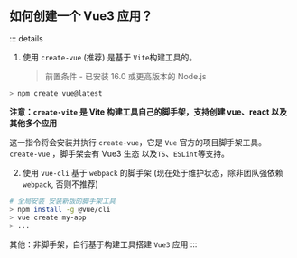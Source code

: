 ## 如何创建一个 Vue3 应用？

::: details

1. 使用 `create-vue` (推荐) 是基于 `Vite`构建工具的。
   > 前置条件 - 已安装 16.0 或更高版本的 Node.js

```bash
> npm create vue@latest
```

**注意：`create-vite` 是 Vite 构建工具自己的脚手架，支持创建 vue、react 以及其他多个应用**

这一指令将会安装并执行 `create-vue`，它是 `Vue` 官方的项目脚手架工具。`create-vue` ，脚手架会有 Vue3 生态 以及`TS`、`ESLint`等支持。

2. 使用 `vue-cli` 基于 `webpack` 的脚手架 (现在处于维护状态，除非团队强依赖`webpack`, 否则不推荐)

```bash
# 全局安装 安装新版的脚手架工具
> npm install -g @vue/cli
> vue create my-app
> ...
```

其他：非脚手架，自行基于构建工具搭建 `Vue3` 应用
:::

<style>
  /* 这里是 details 块的样式重写  不要切换黑暗模式 */
  .custom-block {
    padding: 0 !important;
    font-size: 16px;
  }
  .custom-block.details {
    background-color: #fff !important;
  }
  .custom-block.details summary {
    color: #3451b2 !important;
  }
</style>
